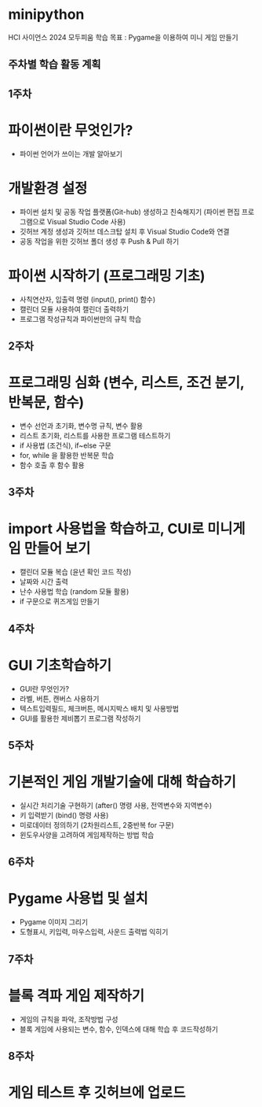 # minipython
HCI 사이언스 2024 모두피움
학습 목표 : Pygame을 이용하여 미니 게임 만들기

## 주차별 학습 활동 계획

## 1주차
# 파이썬이란 무엇인가?
- 파이썬 언어가 쓰이는 개발 알아보기

# 개발환경 설정
- 파이썬 설치 및 공동 작업 플랫폼(Git-hub) 생성하고 친숙해지기
  (파이썬 편집 프로그램으로 Visual Studio Code 사용)
- 깃허브 계정 생성과 깃허브 데스크탑 설치 후 Visual Studio Code와 연결
- 공동 작업을 위한 깃허브 폴더 생성 후 Push & Pull 하기

# 파이썬 시작하기 (프로그래밍 기초)
- 사칙연산자, 입출력 명령 (input(), print() 함수)
- 캘린더 모듈 사용하여 캘린더 출력하기
- 프로그램 작성규칙과 파이썬만의 규칙 학습

## 2주차
# 프로그래밍 심화 (변수, 리스트, 조건 분기, 반복문, 함수)
- 변수 선언과 초기화, 변수명 규칙, 변수 활용
- 리스트 초기화, 리스트를 사용한 프로그램 테스트하기
- if 사용법 (조건식), if~else 구문
- for, while 을 활용한 반복문 학습
- 함수 호출 후 함수 활용

## 3주차
# import 사용법을 학습하고, CUI로 미니게임 만들어 보기
- 캘린더 모듈 복습 (윤년 확인 코드 작성)
- 날짜와 시간 출력
- 난수 사용법 학습 (random 모듈 활용)
- if 구문으로 퀴즈게임 만들기

## 4주차
# GUI 기초학습하기
- GUI란 무엇인가?
- 라벨, 버튼, 캔버스 사용하기
- 텍스트입력필드, 체크버튼, 메시지박스 배치 및 사용방법
- GUI를 활용한 제비뽑기 프로그램 작성하기

## 5주차
# 기본적인 게임 개발기술에 대해 학습하기
- 실시간 처리기술 구현하기 (after() 명령 사용, 전역변수와 지역변수)
- 키 입력받기 (bind() 명령 사용)
- 미로데이터 정의하기 (2차원리스트, 2중반복 for 구문)
- 윈도우사양을 고려하여 게임제작하는 방법 학습

## 6주차
# Pygame 사용법 및 설치
- Pygame 이미지 그리기
- 도형표시, 키입력, 마우스입력, 사운드 출력법 익히기

## 7주차
# 블록 격파 게임 제작하기
- 게임의 규칙을 파악, 조작방법 구성
- 블록 게임에 사용되는 변수, 함수, 인덱스에 대해 학습 후 코드작성하기

## 8주차
# 게임 테스트 후 깃허브에 업로드
